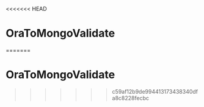 <<<<<<< HEAD
# OraToMongoValidate
=======
# OraToMongoValidate

>>>>>>> c59af12b9de994413173438340dfa8c8228fecbc
